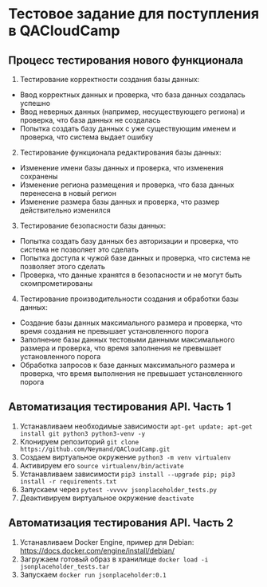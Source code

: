 # Тестовое задание для поступления в QACloudCamp

## Процесс тестирования нового функционала
1. Тестирование корректности создания базы данных:
- Ввод корректных данных и проверка, что база данных создалась успешно
- Ввод неверных данных (например, несуществующего региона) и проверка, что база данных не создалась
- Попытка создать базу данных с уже существующим именем и проверка, что система выдает ошибку

2. Тестирование функционала редактирования базы данных:
- Изменение имени базы данных и проверка, что изменения сохранены
- Изменение региона размещения и проверка, что база данных перенесена в новый регион
- Изменение размера базы данных и проверка, что размер действительно изменился

3. Тестирование безопасности базы данных:
- Попытка создать базу данных без авторизации и проверка, что система не позволяет это сделать
- Попытка доступа к чужой базе данных и проверка, что система не позволяет этого сделать
- Проверка, что данные хранятся в безопасности и не могут быть скомпрометированы

4. Тестирование производительности создания и обработки базы данных:
- Создание базы данных максимального размера и проверка, что время создания не превышает установленного порога
- Заполнение базы данных тестовыми данными максимального размера и проверка, что время заполнения не превышает установленного порога
- Обработка запросов к базе данных максимального размера и проверка, что время выполнения не превышает установленного порога

## Автоматизация тестирования API. Часть 1
1. Устанавливаем необходимые зависимости `apt-get update; apt-get install git python3 python3-venv -y`
2. Клонируем репозиторий `git clone https://github.com/Neymand/QACloudCamp.git`
2. Создаем виртуальное окружение `python3 -m venv virtualenv`
3. Активируем его `source virtualenv/bin/activate`
4. Устанавливаем зависимости `pip3 install --upgrade pip; pip3 install -r requirements.txt`
5. Запускаем через `pytest -vvvvv jsonplaceholder_tests.py`
6. Деактивируем виртуальное окружение `deactivate`


## Автоматизация тестирования API. Часть 2
1. Устанавливаем Docker Engine, пример для Debian: https://docs.docker.com/engine/install/debian/
2. Загружаем готовый образ в хранилище `docker load -i jsonplaceholder_tests.tar`
3. Запускаем `docker run jsonplaceholder:0.1`
